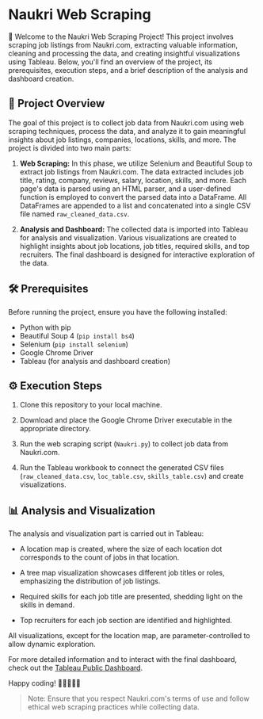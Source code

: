 # Naukri Web Scraping

🚀 Welcome to the Naukri Web Scraping Project! This project involves scraping job listings from Naukri.com, extracting valuable information, cleaning and processing the data, and creating insightful visualizations using Tableau. Below, you'll find an overview of the project, its prerequisites, execution steps, and a brief description of the analysis and dashboard creation.

## 📝 Project Overview

The goal of this project is to collect job data from Naukri.com using web scraping techniques, process the data, and analyze it to gain meaningful insights about job listings, companies, locations, skills, and more. The project is divided into two main parts:

1. **Web Scraping:** In this phase, we utilize Selenium and Beautiful Soup to extract job listings from Naukri.com. The data extracted includes job title, rating, company, reviews, salary, location, skills, and more. Each page's data is parsed using an HTML parser, and a user-defined function is employed to convert the parsed data into a DataFrame. All DataFrames are appended to a list and concatenated into a single CSV file named `raw_cleaned_data.csv`.

2. **Analysis and Dashboard:** The collected data is imported into Tableau for analysis and visualization. Various visualizations are created to highlight insights about job locations, job titles, required skills, and top recruiters. The final dashboard is designed for interactive exploration of the data.

## 🛠 Prerequisites

Before running the project, ensure you have the following installed:

- Python with pip
- Beautiful Soup 4 (`pip install bs4`)
- Selenium (`pip install selenium`)
- Google Chrome Driver
- Tableau (for analysis and dashboard creation)

## ⚙ Execution Steps

1. Clone this repository to your local machine.

2. Download and place the Google Chrome Driver executable in the appropriate directory.

3. Run the web scraping script (`Naukri.py`) to collect job data from Naukri.com.

4. Run the Tableau workbook to connect the generated CSV files (`raw_cleaned_data.csv`, `loc_table.csv`, `skills_table.csv`) and create visualizations.

## 📊 Analysis and Visualization

The analysis and visualization part is carried out in Tableau:

- A location map is created, where the size of each location dot corresponds to the count of jobs in that location.

- A tree map visualization showcases different job titles or roles, emphasizing the distribution of job listings.

- Required skills for each job title are presented, shedding light on the skills in demand.

- Top recruiters for each job section are identified and highlighted.

All visualizations, except for the location map, are parameter-controlled to allow dynamic exploration.

For more detailed information and to interact with the final dashboard, check out the [Tableau Public Dashboard](https://public.tableau.com/app/profile/anshid.t.k/viz/Naukriblended/Naukridashboard).

Happy coding! 🌟👩‍💻👨‍💻

> Note: Ensure that you respect Naukri.com's terms of use and follow ethical web scraping practices while collecting data.
